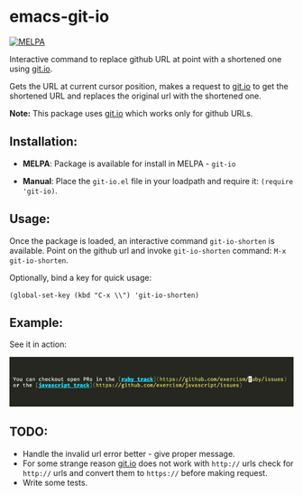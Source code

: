 # emacs-git-io

[![MELPA](https://melpa.org/packages/git-io-badge.svg)](https://melpa.org/#/git-io)


Interactive command to replace github URL at point with a shortened one using [git.io](https://git.io/).

Gets the URL at current cursor position, makes a request to [git.io](https://git.io/)
to get the shortened URL and replaces the original url with the shortened one.

**Note:** This package uses [git.io](https://git.io/) which works only for github URLs.

## Installation:


* **MELPA**: Package is available for install in MELPA - `git-io`

* **Manual**: Place the `git-io.el` file in your loadpath
  and require it: `(require 'git-io)`.

## Usage:

Once the package is loaded, an interactive command `git-io-shorten` is available.
Point on the github url and invoke `git-io-shorten` command: `M-x git-io-shorten`.

Optionally, bind a key for quick usage:

```elisp
(global-set-key (kbd "C-x \\") 'git-io-shorten)
```

## Example:

See it in action:

![Action](action.gif)


## TODO:

* Handle the invalid url error better - give proper message.
* For some strange reason [git.io](https://git.io/) does not work with `http://` urls
  check for `http://` urls and convert them to `https://` before making request.
* Write some tests.
